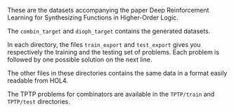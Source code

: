 These are the datasets accompanying the paper 
Deep Reinforcement Learning for Synthesizing Functions in Higher-Order Logic.

The ``combin_target`` and ``dioph_target`` contains the generated datasets.

In each directory, the files ``train_export`` and ``test_export`` gives you 
respectively the training and the testing set of problems.
Each problem is followed by one possible solution on the next line.

The other files in these directories contains the same data in a format easily readable from HOL4.

The TPTP problems for combinators are available in the ``TPTP/train`` and 
``TPTP/test`` directories.
